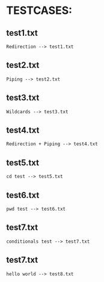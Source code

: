 # TESTCASES: 

## test1.txt

    Redirection --> test1.txt

## test2.txt

    Piping --> test2.txt

## test3.txt 

    Wildcards --> test3.txt 

## test4.txt

    Redirection + Piping --> test4.txt

## test5.txt

    cd test --> test5.txt

## test6.txt

    pwd test --> test6.txt

## test7.txt

    conditionals test --> test7.txt

## test7.txt

    hello world --> test8.txt

